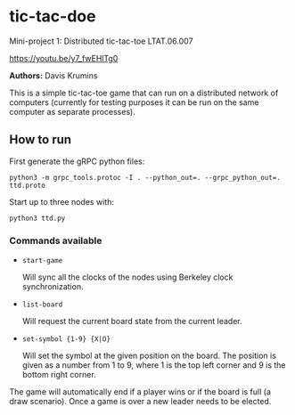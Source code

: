 # tic-tac-doe
Mini-project 1: Distributed tic-tac-toe LTAT.06.007

https://youtu.be/y7_fwEHlTg0 

**Authors:** Davis Krumins

This is a simple tic-tac-toe game that can run on a distributed network of computers (currently for testing purposes it can be run on the same computer as separate processes).

## How to run
First generate the gRPC python files:
```
python3 -m grpc_tools.protoc -I . --python_out=. --grpc_python_out=. ttd.proto
```

Start up to three nodes with:
```
python3 ttd.py
```

### Commands available
- `start-game`
    
	Will sync all the clocks of the nodes using Berkeley clock synchronization.
- `list-board`

    Will request the current board state from the current leader.
- `set-symbol {1-9} {X|O}`
    
	Will set the symbol at the given position on the board. The position is given as a number from 1 to 9, where 1 is the top left corner and 9 is the bottom right corner.

The game will automatically end if a player wins or if the board is full (a draw scenario). Once a game is over a new leader needs to be elected.